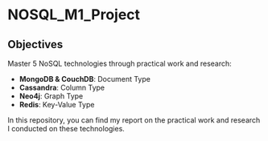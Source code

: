 # NOSQL_M1_Project

## Objectives

Master 5 NoSQL technologies through practical work and research:

- **MongoDB & CouchDB**: Document Type
- **Cassandra**: Column Type
- **Neo4j**: Graph Type
- **Redis**: Key-Value Type
  
In this repository, you can find my report on the practical work and research I conducted on these technologies.

